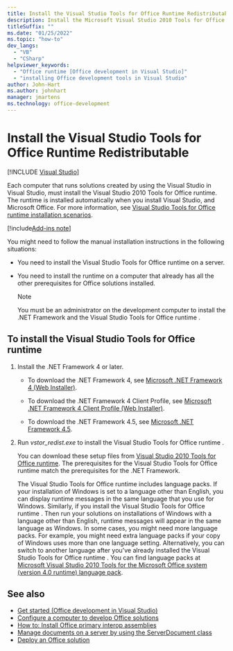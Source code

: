 ```yaml
---
title: Install the Visual Studio Tools for Office Runtime Redistributable
description: Install the Microsoft Visual Studio 2010 Tools for Office Runtime redistributable, and review installation requirements.
titleSuffix: ""
ms.date: "01/25/2022"
ms.topic: "how-to"
dev_langs:
  - "VB"
  - "CSharp"
helpviewer_keywords:
  - "Office runtime [Office development in Visual Studio]"
  - "installing Office development tools in Visual Studio"
author: John-Hart
ms.author: johnhart
manager: jmartens
ms.technology: office-development
---
```

# Install the Visual Studio Tools for Office Runtime Redistributable

 [!INCLUDE [Visual Studio](~/includes/applies-to-version/vs-windows-only.md)]

   Each computer that runs solutions created by using the Visual Studio in Visual Studio, must install the Visual Studio 2010 Tools for Office runtime. The runtime is installed automatically when you install Visual Studio, and Microsoft Office. For more information, see [Visual Studio Tools for Office runtime installation scenarios](../vsto/visual-studio-tools-for-office-runtime-installation-scenarios.md).

[!include[Add-ins note](includes/addinsnote.md)]

 You might need to follow the manual installation instructions in the following situations:

- You need to install the  Visual Studio Tools for Office runtime  on a server.

- You need to install the runtime on a computer that already has all the other prerequisites for Office solutions installed.

    > [!NOTE]
    > You must be an administrator on the development computer to install the .NET Framework and the  Visual Studio Tools for Office runtime .

## To install the Visual Studio Tools for Office runtime

1. Install the .NET Framework 4 or later.

    - To download the .NET Framework 4, see [Microsoft .NET Framework 4 (Web Installer)](https://www.microsoft.com/download/details.aspx?id=17851).

    - To download the .NET Framework 4 Client Profile, see [Microsoft .NET Framework 4 Client Profile (Web Installer)](https://www.microsoft.com/download/details.aspx?id=17113).

    - To download the .NET Framework 4.5, see [Microsoft .NET Framework 4.5](https://www.microsoft.com/download/details.aspx?id=30653).

2. Run *vstor_redist.exe* to install the  Visual Studio Tools for Office runtime .

     You can download these setup files from [Visual Studio 2010 Tools for Office runtime](https://go.microsoft.com/fwlink/?linkid=140384). The prerequisites for the  Visual Studio Tools for Office runtime  match the prerequisites for the .NET Framework.

     The  Visual Studio Tools for Office runtime  includes language packs. If your installation of Windows is set to a language other than English, you can display runtime messages in the same language that you use for Windows. Similarly, if you install the  Visual Studio Tools for Office runtime . Then run your solutions on installations of Windows with a language other than English, runtime messages will appear in the same language as Windows. In some cases, you might need more language packs. For example, you might need extra language packs if your copy of Windows uses more than one language setting. Alternatively, you can switch to another language after you've already installed the  Visual Studio Tools for Office runtime . You can find language packs at [Microsoft Visual Studio 2010 Tools for the Microsoft Office system (version 4.0 runtime) language pack](https://go.microsoft.com/fwlink/?LinkId=140386).

## See also

- [Get started &#40;Office development in Visual Studio&#41;](../vsto/getting-started-office-development-in-visual-studio.md)
- [Configure a computer to develop Office solutions](../vsto/how-to-configure-a-computer-to-develop-office-solutions.md)
- [How to: Install Office primary interop assemblies](../vsto/how-to-install-office-primary-interop-assemblies.md)
- [Manage documents on a server by using the ServerDocument class](../vsto/managing-documents-on-a-server-by-using-the-serverdocument-class.md)
- [Deploy an Office solution](../vsto/deploying-an-office-solution.md)
